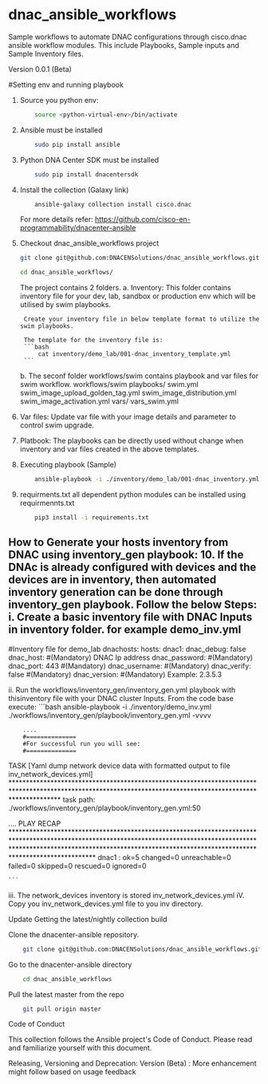 # dnac_ansible_workflows
Sample workflows to automate DNAC configurations through cisco.dnac ansible workflow modules. This include Playbooks, Sample inputs and Sample Inventory files.

Version 0.0.1 (Beta)

#Setting env and running playbook
1. Source you python env:
    ```bash
        source <python-virtual-env>/bin/activate
      ```
2. Ansible must be installed
    ```bash
        sudo pip install ansible 
      ```
3. Python DNA Center SDK must be installed
    ```bash
        sudo pip install dnacentersdk 
      ```
4. Install the collection (Galaxy link)
    ```bash
        ansible-galaxy collection install cisco.dnac
    ```
    For more details refer: https://github.com/cisco-en-programmability/dnacenter-ansible

5. Checkout dnac_ansible_workflows project
    ```bash
    git clone git@github.com:DNACENSolutions/dnac_ansible_workflows.git

    cd dnac_ansible_workflows/
    ```

    The project contains 2 folders.
    a. Inventory:
        This folder contains inventory file for your dev, lab, sandbox or production env which will be utilised by swim playbooks.
        
        Create your inventory file in below template format to utilize the swim playbooks.
        
        The template for the inventory file is:
        ```bash
            cat inventory/demo_lab/001-dnac_inventory_template.yml
        ```
    b. The seconf folder workflows/swim contains playbook and var files for swim workflow.
    workflows/swim
    playbooks/
        swim.yml
        swim_image_upload_golden_tag.yml
        swim_image_distribution.yml
        swim_image_activation.yml
    vars/
        vars_swim.yml

6. Var files:
            Update var file with your image details and parameter to control swim upgrade.
7. Platbook: 
        The playbooks can be directly used without change when inventory and var files created in the above templates.

8. Executing playbook (Sample)
    ```bash
        ansible-playbook -i ./inventory/demo_lab/001-dnac_inventory.yml ./workflows/swim/playbook/swim.yml --extra-vars VARS_FILES_PATH=./../vars//input_swim.yml -vvvv
    ```
9. requirments.txt
   all dependent python modules can be installed using requirmennts.txt
    ```bash
        pip3 install -i requirements.txt 
    ```

How to Generate your hosts inventory from DNAC using inventory_gen playbook:
10. If the DNAc is already configured with devices and the devices are in inventory, then automated inventory generation can be done through inventory_gen playbook. Follow the below Steps:
i. Create a basic inventory file with DNAC Inputs in inventory folder. for example demo_inv.yml
  ---
  #Inventory file for demo_lab
  dnachosts:
    hosts:
      dnac1:
      dnac_debug: false
      dnac_host: <DNAC IP Address> #(Mandatory) DNAC Ip address
      dnac_password: <DNAC UI admin Password> #(Mandatory) 
      dnac_port: 443 #(Mandatory) 
      dnac_username: <DNAC UI admin username> #(Mandatory) 
      dnac_verify: false #(Mandatory) 
      dnac_version: <DNAC Release version> #(Mandatory)  Example: 2.3.5.3

ii. Run the workflows/inventory_gen/inventory_gen.yml playbook with thisinventory file with your DNAC cluster Inputs. From the code base execute:
    ```bash
        ansible-playbook -i ./inventory/demo_inv.yml ./workflows/inventory_gen/playbook/inventory_gen.yml  -vvvv
        
        ....
        #==============
        #For successful run you will see:
        #==============
TASK [Yaml dump network device data with formatted output to file  inv_network_devices.yml] *************************************************************************************************************************************************************
task path: ./workflows/inventory_gen/playbook/inventory_gen.yml:50

....
PLAY RECAP **********************************************************************************************************************************************************************************************************************************************
dnac1                      : ok=5    changed=0    unreachable=0    failed=0    skipped=0    rescued=0    ignored=0   

    ```
iii. The network_devices inventory is stored inv_network_devices.yml
iV. Copy you inv_network_devices.yml file to you inv directory.


Update
Getting the latest/nightly collection build

Clone the dnacenter-ansible repository.
```bash
    git clone git@github.com:DNACENSolutions/dnac_ansible_workflows.git
```
Go to the dnacenter-ansible directory
```bash
    cd dnac_ansible_workflows
```
Pull the latest master from the repo
```bash
    git pull origin master
```

Code of Conduct

This collection follows the Ansible project's Code of Conduct. Please read and familiarize yourself with this document.

Releasing, Versioning and Deprecation:
 Version (Beta) : More enhancement might follow based on usage feedback

